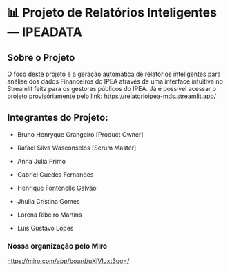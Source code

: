 # 📊 Projeto de Relatórios Inteligentes — IPEADATA

## Sobre o Projeto
O foco deste projeto é a geração automática de relatórios inteligentes para análise dos dados Financeiros do IPEA através de uma interface intuitiva no Streamlit feita para os gestores públicos do IPEA.
Já é possível acessar o projeto provisóriamente pelo link: https://relatorioipea-mds.streamlit.app/ 

## Integrantes do Projeto:

* Bruno Henryque Grangeiro [Product Owner]

* Rafael Silva Wasconselos [Scrum Master]

* Anna Julia Primo

* Gabriel Guedes Fernandes

* Henrique Fontenelle Galvão

* Jhulia Cristina Gomes

* Lorena Ribeiro Martins

* Luis Gustavo Lopes

### Nossa organização pelo Miro
https://miro.com/app/board/uXjVIJxt3qo=/
